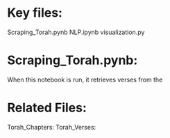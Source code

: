 # Key files:
Scraping_Torah.pynb
NLP.ipynb
visualization.py

# Scraping_Torah.pynb: 
When this notebook is run, it retrieves verses from the 



# Related Files:
Torah_Chapters:
Torah_Verses: 